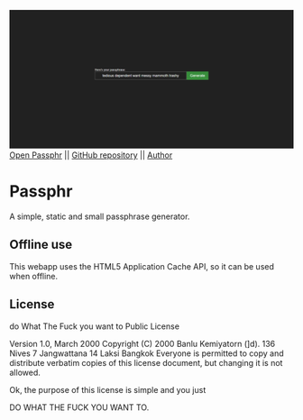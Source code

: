 ![Example screenshot](/example.png)
[Open Passphr](https://pantheonsh.github.io/passphr/) || [GitHub repository](https://github.com/pantheonsh/passphr) || [Author](https://github.com/pantheonsh/)

# Passphr
A simple, static and small passphrase generator.

## Offline use
This webapp uses the HTML5 Application Cache API, so it can be used when offline.

## License
do What The Fuck you want to Public License

Version 1.0, March 2000
Copyright (C) 2000 Banlu Kemiyatorn (]d).
136 Nives 7 Jangwattana 14 Laksi Bangkok
Everyone is permitted to copy and distribute verbatim copies
of this license document, but changing it is not allowed.

Ok, the purpose of this license is simple
and you just

DO WHAT THE FUCK YOU WANT TO.